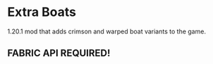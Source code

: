 # Extra Boats

1.20.1 mod that adds crimson and warped boat variants to the game.

## FABRIC API REQUIRED!
